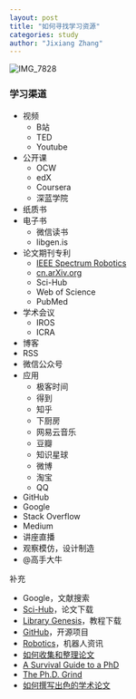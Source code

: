 ```yaml
---
layout: post
title: "如何寻找学习资源"
categories: study
author: "Jixiang Zhang"
---
```


![IMG_7828](https://i0.wp.com/tva3.sinaimg.cn/large/d494c514ly1gcvn71h4ygj21ds0n0tuv.jpg)

### **学习渠道**

- 视频
  - B站
  - TED
  - Youtube
- 公开课
  - OCW
  - edX
  - Coursera
  - 深蓝学院
- 纸质书
- 电子书
  - 微信读书
  - libgen.is
- 论文期刊专利
  - [IEEE Spectrum Robotics](https://spectrum.ieee.org/robotics)
  - [cn.arXiv.org](http://cn.arxiv.org/)
  - Sci-Hub
  - Web of Science
  - PubMed
- 学术会议
  - IROS
  - ICRA
- 博客
- RSS
- 微信公众号
- 应用
  - 极客时间
  - 得到
  - 知乎
  - 下厨房
  - 网易云音乐
  - 豆瓣
  - 知识星球
  - 微博
  - 淘宝
  - QQ
- GitHub
- Google
- Stack Overflow
- Medium
- 讲座直播
- 观察模仿，设计制造
- @高手大牛

补充

- Google，文献搜索
- [Sci-Hub](http://sci-hub.love)，论文下载
- [Library Genesis](http://libgen.io)，教程下载
- [GitHub](https://github.com)，开源项目
- [Robotics](https://spectrum.ieee.org/robotics)，机器人资讯
- [如何收集和整理论文](https://ying-zhang.github.io/misc/2016/we-love-paper/)
- [A Survival Guide to a PhD](http://karpathy.github.io/2016/09/07/phd/)
- [The Ph.D. Grind](http://pgbovine.net/PhD-memoir.htm)
- [如何撰写出色的学术论文](https://www.bilibili.com/video/av12841463/)
